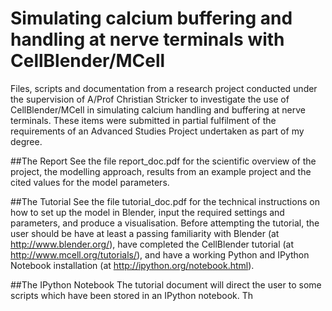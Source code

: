 # Simulating calcium buffering and handling at nerve terminals with CellBlender/MCell
Files, scripts and documentation from a research project conducted under the supervision of A/Prof Christian Stricker to investigate the use of CellBlender/MCell in simulating calcium handling and buffering at nerve terminals.
These items were submitted in partial fulfilment of the requirements of an Advanced Studies Project undertaken as part of my degree.

##The Report
See the file report_doc.pdf for the scientific overview of the project, the modelling approach, results from an example project and the cited values for the model parameters.

##The Tutorial
See the file tutorial_doc.pdf for the technical instructions on how to set up the model in Blender, input the required settings and parameters, and produce a visualisation. Before attempting the tutorial, the user should be have at least a passing familiarity with Blender (at http://www.blender.org/), have completed the CellBlender tutorial (at http://www.mcell.org/tutorials/), and have a working Python and IPython Notebook installation (at http://ipython.org/notebook.html).

##The IPython Notebook
The tutorial document will direct the user to some scripts which have been stored in an IPython notebook. Th
